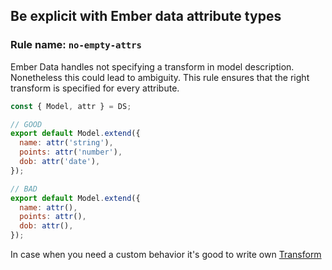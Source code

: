 ## Be explicit with Ember data attribute types

### Rule name: `no-empty-attrs`

Ember Data handles not specifying a transform in model description. Nonetheless this could lead to ambiguity. This rule ensures that the right transform is specified for every attribute.

```javascript
const { Model, attr } = DS;

// GOOD
export default Model.extend({
  name: attr('string'),
  points: attr('number'),
  dob: attr('date'),
});

// BAD
export default Model.extend({
  name: attr(),
  points: attr(),
  dob: attr(),
});
```

In case when you need a custom behavior it's good to write own [Transform](http://emberjs.com/api/data/classes/DS.Transform.html)
